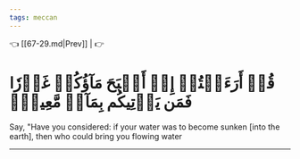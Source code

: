 ```yaml
---
tags: meccan
---
```


👈 [[67-29.md|Prev]] |  👉

# قُلۡ أَرَءَيۡتُمۡ إِنۡ أَصۡبَحَ مَآؤُكُمۡ غَوۡرٗا فَمَن يَأۡتِيكُم بِمَآءٖ مَّعِينِۭ

Say, "Have you considered: if your water was to become sunken [into the earth], then who could bring you flowing water

---

